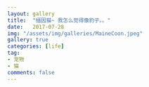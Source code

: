 ```yaml
---
layout: gallery
title:  "缅因猫~ 我怎么觉得像豹子。。"
date:   2017-07-28
img: "/assets/img/galleries/MaineCoon.jpeg"
gallery: true
categories: [life]
tag:
- 宠物
- 猫
comments: false
---
```

